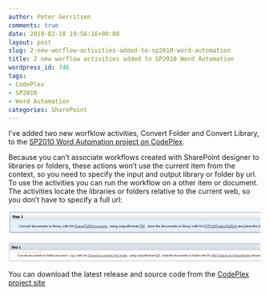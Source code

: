 ```yaml
---
author: Peter Gerritsen
comments: true
date: 2010-02-18 19:56:16+00:00
layout: post
slug: 2-new-worflow-activities-added-to-sp2010-word-automation
title: 2 new worflow activities added to SP2010 Word Automation
wordpress_id: 746
tags:
- CodePlex
- SP2010
- Word Automation
categories: SharePoint
---
```


I’ve added two new worfklow activities, Convert Folder and Convert Library, to the [SP2010 Word Automation project on CodePlex](http://sp2010wordautomation.codeplex.com).

Because you can’t associate workflows created with SharePoint designer to libraries or folders, these actions won’t use the current item from the context, so you need to specify the input and output library or folder by url. To use the activities you can run the workflow on a other item or document. The activities locate the libraries or folders relative to the current web, so you don’t have to specify a full url:

![Convert Library Activity](/images/old/image7.png)

![Convert Folder Activity](/images/old/image8.png)

You can download the latest release and source code from the [CodePlex project site](http://sp2010wordautomation.codeplex.com)
